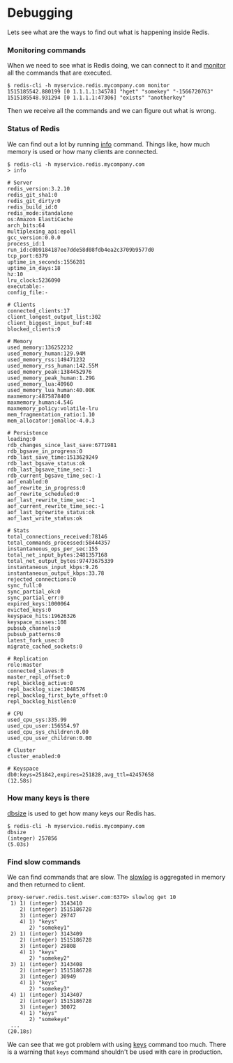 # Debugging

Lets see what are the ways to find out what is happening inside Redis.

### Monitoring commands

When we need to see what is Redis doing, we can connect to it and [monitor](https://redis.io/commands/monitor) all the commands that are executed.

```
$ redis-cli -h myservice.redis.mycompany.com monitor
1515185542.880199 [0 1.1.1.1:34578] "hget" "somekey" "-1566720763"
1515185548.931294 [0 1.1.1.1:47306] "exists" "anotherkey"
```

Then we receive all the commands and we can figure out what is wrong.

### Status of Redis

We can find out a lot by running [info](https://redis.io/commands/info) command. Things like, how much memory is used or how many clients are connected.

```
$ redis-cli -h myservice.redis.mycompany.com
> info

# Server
redis_version:3.2.10
redis_git_sha1:0
redis_git_dirty:0
redis_build_id:0
redis_mode:standalone
os:Amazon ElastiCache
arch_bits:64
multiplexing_api:epoll
gcc_version:0.0.0
process_id:1
run_id:c0b9184187ee7dde58d08fdb4ea2c3709b9577d0
tcp_port:6379
uptime_in_seconds:1556281
uptime_in_days:18
hz:10
lru_clock:5236090
executable:-
config_file:-

# Clients
connected_clients:17
client_longest_output_list:302
client_biggest_input_buf:48
blocked_clients:0

# Memory
used_memory:136252232
used_memory_human:129.94M
used_memory_rss:149471232
used_memory_rss_human:142.55M
used_memory_peak:1384452976
used_memory_peak_human:1.29G
used_memory_lua:40960
used_memory_lua_human:40.00K
maxmemory:4875878400
maxmemory_human:4.54G
maxmemory_policy:volatile-lru
mem_fragmentation_ratio:1.10
mem_allocator:jemalloc-4.0.3

# Persistence
loading:0
rdb_changes_since_last_save:6771981
rdb_bgsave_in_progress:0
rdb_last_save_time:1513629249
rdb_last_bgsave_status:ok
rdb_last_bgsave_time_sec:-1
rdb_current_bgsave_time_sec:-1
aof_enabled:0
aof_rewrite_in_progress:0
aof_rewrite_scheduled:0
aof_last_rewrite_time_sec:-1
aof_current_rewrite_time_sec:-1
aof_last_bgrewrite_status:ok
aof_last_write_status:ok

# Stats
total_connections_received:78146
total_commands_processed:58444357
instantaneous_ops_per_sec:155
total_net_input_bytes:2481357168
total_net_output_bytes:97473675339
instantaneous_input_kbps:9.26
instantaneous_output_kbps:33.78
rejected_connections:0
sync_full:0
sync_partial_ok:0
sync_partial_err:0
expired_keys:1000064
evicted_keys:0
keyspace_hits:19626326
keyspace_misses:108
pubsub_channels:0
pubsub_patterns:0
latest_fork_usec:0
migrate_cached_sockets:0

# Replication
role:master
connected_slaves:0
master_repl_offset:0
repl_backlog_active:0
repl_backlog_size:1048576
repl_backlog_first_byte_offset:0
repl_backlog_histlen:0

# CPU
used_cpu_sys:335.99
used_cpu_user:156554.97
used_cpu_sys_children:0.00
used_cpu_user_children:0.00

# Cluster
cluster_enabled:0

# Keyspace
db0:keys=251842,expires=251828,avg_ttl=42457658
(12.58s)
```

### How many keys is there

[dbsize](https://redis.io/commands/dbsize) is used to get how many keys our Redis has.

```
$ redis-cli -h myservice.redis.mycompany.com
dbsize
(integer) 257856
(5.03s)
```

### Find slow commands

We can find commands that are slow. The [slowlog](https://redis.io/commands/slowlog) is aggregated in memory and then returned to client. 

```
proxy-server.redis.test.wiser.com:6379> slowlog get 10
 1) 1) (integer) 3143410
    2) (integer) 1515186728
    3) (integer) 29747
    4) 1) "keys"
       2) "somekey1"
 2) 1) (integer) 3143409
    2) (integer) 1515186728
    3) (integer) 29808
    4) 1) "keys"
       2) "somekey2"
 3) 1) (integer) 3143408
    2) (integer) 1515186728
    3) (integer) 30949
    4) 1) "keys"
       2) "somekey3"
 4) 1) (integer) 3143407
    2) (integer) 1515186728
    3) (integer) 30072
    4) 1) "keys"
       2) "somekey4"
 ...
(20.18s)
```

We can see that we got problem with using [keys](https://redis.io/commands/keys) command too much. There is a warning that `keys` command shouldn't be used with care in production. 

